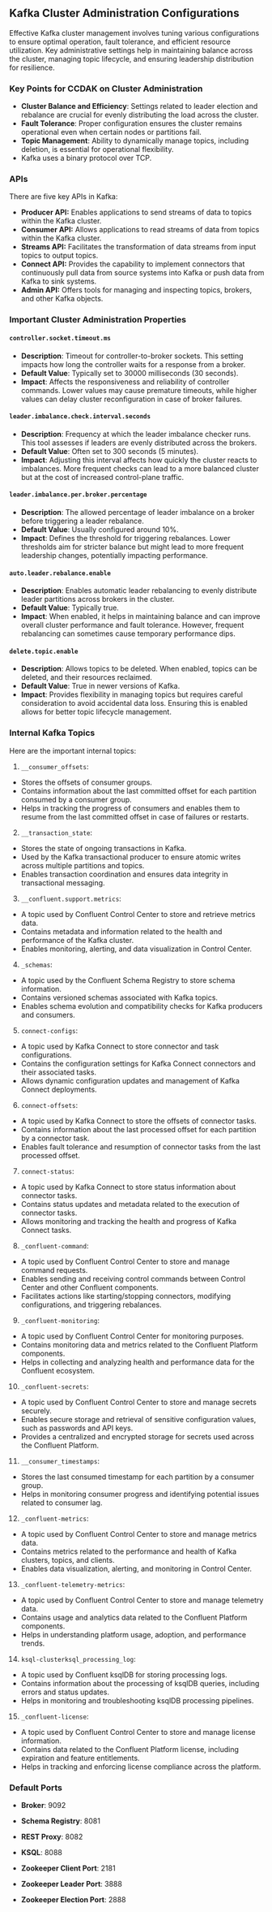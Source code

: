 ## Kafka Cluster Administration Configurations

Effective Kafka cluster management involves tuning various configurations to ensure optimal operation, fault tolerance, and efficient resource utilization. Key administrative settings help in maintaining balance across the cluster, managing topic lifecycle, and ensuring leadership distribution for resilience.

### Key Points for CCDAK on Cluster Administration

- **Cluster Balance and Efficiency**: Settings related to leader election and rebalance are crucial for evenly distributing the load across the cluster.
- **Fault Tolerance**: Proper configuration ensures the cluster remains operational even when certain nodes or partitions fail.
- **Topic Management**: Ability to dynamically manage topics, including deletion, is essential for operational flexibility.
- Kafka uses a binary protocol over TCP.

### APIs

There are five key APIs in Kafka:

- **Producer API:** Enables applications to send streams of data to topics within the Kafka cluster.
- **Consumer API:** Allows applications to read streams of data from topics within the Kafka cluster.
- **Streams API:** Facilitates the transformation of data streams from input topics to output topics.
- **Connect API:** Provides the capability to implement connectors that continuously pull data from source systems into Kafka or push data from Kafka to sink systems.
- **Admin API:** Offers tools for managing and inspecting topics, brokers, and other Kafka objects.

### Important Cluster Administration Properties

#### `controller.socket.timeout.ms`
- **Description**: Timeout for controller-to-broker sockets. This setting impacts how long the controller waits for a response from a broker.
- **Default Value**: Typically set to 30000 milliseconds (30 seconds).
- **Impact**: Affects the responsiveness and reliability of controller commands. Lower values may cause premature timeouts, while higher values can delay cluster reconfiguration in case of broker failures.

#### `leader.imbalance.check.interval.seconds`
- **Description**: Frequency at which the leader imbalance checker runs. This tool assesses if leaders are evenly distributed across the brokers.
- **Default Value**: Often set to 300 seconds (5 minutes).
- **Impact**: Adjusting this interval affects how quickly the cluster reacts to imbalances. More frequent checks can lead to a more balanced cluster but at the cost of increased control-plane traffic.

#### `leader.imbalance.per.broker.percentage`
- **Description**: The allowed percentage of leader imbalance on a broker before triggering a leader rebalance.
- **Default Value**: Usually configured around 10%.
- **Impact**: Defines the threshold for triggering rebalances. Lower thresholds aim for stricter balance but might lead to more frequent leadership changes, potentially impacting performance.

#### `auto.leader.rebalance.enable`
- **Description**: Enables automatic leader rebalancing to evenly distribute leader partitions across brokers in the cluster.
- **Default Value**: Typically true.
- **Impact**: When enabled, it helps in maintaining balance and can improve overall cluster performance and fault tolerance. However, frequent rebalancing can sometimes cause temporary performance dips.

#### `delete.topic.enable`
- **Description**: Allows topics to be deleted. When enabled, topics can be deleted, and their resources reclaimed.
- **Default Value**: True in newer versions of Kafka.
- **Impact**: Provides flexibility in managing topics but requires careful consideration to avoid accidental data loss. Ensuring this is enabled allows for better topic lifecycle management.

### Internal Kafka Topics

Here are the important internal topics:

1. `__consumer_offsets`:
  - Stores the offsets of consumer groups.
  - Contains information about the last committed offset for each partition consumed by a consumer group.
  - Helps in tracking the progress of consumers and enables them to resume from the last committed offset in case of failures or restarts.

2. `__transaction_state`:
  - Stores the state of ongoing transactions in Kafka.
  - Used by the Kafka transactional producer to ensure atomic writes across multiple partitions and topics.
  - Enables transaction coordination and ensures data integrity in transactional messaging.

3. `__confluent.support.metrics`:
  - A topic used by Confluent Control Center to store and retrieve metrics data.
  - Contains metadata and information related to the health and performance of the Kafka cluster.
  - Enables monitoring, alerting, and data visualization in Control Center.

4. `_schemas`:
  - A topic used by the Confluent Schema Registry to store schema information.
  - Contains versioned schemas associated with Kafka topics.
  - Enables schema evolution and compatibility checks for Kafka producers and consumers.

5. `connect-configs`:
  - A topic used by Kafka Connect to store connector and task configurations.
  - Contains the configuration settings for Kafka Connect connectors and their associated tasks.
  - Allows dynamic configuration updates and management of Kafka Connect deployments.

6. `connect-offsets`:
  - A topic used by Kafka Connect to store the offsets of connector tasks.
  - Contains information about the last processed offset for each partition by a connector task.
  - Enables fault tolerance and resumption of connector tasks from the last processed offset.

7. `connect-status`:
  - A topic used by Kafka Connect to store status information about connector tasks.
  - Contains status updates and metadata related to the execution of connector tasks.
  - Allows monitoring and tracking the health and progress of Kafka Connect tasks.

8. `_confluent-command`:
  - A topic used by Confluent Control Center to store and manage command requests.
  - Enables sending and receiving control commands between Control Center and other Confluent components.
  - Facilitates actions like starting/stopping connectors, modifying configurations, and triggering rebalances.

9. `_confluent-monitoring`:
  - A topic used by Confluent Control Center for monitoring purposes.
  - Contains monitoring data and metrics related to the Confluent Platform components.
  - Helps in collecting and analyzing health and performance data for the Confluent ecosystem.

10. `_confluent-secrets`:
   - A topic used by Confluent Control Center to store and manage secrets securely.
   - Enables secure storage and retrieval of sensitive configuration values, such as passwords and API keys.
   - Provides a centralized and encrypted storage for secrets used across the Confluent Platform.

11. `__consumer_timestamps`:
   - Stores the last consumed timestamp for each partition by a consumer group.
   - Helps in monitoring consumer progress and identifying potential issues related to consumer lag.

12. `_confluent-metrics`:
   - A topic used by Confluent Control Center to store and manage metrics data.
   - Contains metrics related to the performance and health of Kafka clusters, topics, and clients.
   - Enables data visualization, alerting, and monitoring in Control Center.

13. `_confluent-telemetry-metrics`:
   - A topic used by Confluent Control Center to store and manage telemetry data.
   - Contains usage and analytics data related to the Confluent Platform components.
   - Helps in understanding platform usage, adoption, and performance trends.

14. `ksql-clusterksql_processing_log`:
   - A topic used by Confluent ksqlDB for storing processing logs.
   - Contains information about the processing of ksqlDB queries, including errors and status updates.
   - Helps in monitoring and troubleshooting ksqlDB processing pipelines.

15. `_confluent-license`:
   - A topic used by Confluent Control Center to store and manage license information.
   - Contains data related to the Confluent Platform license, including expiration and feature entitlements.
   - Helps in tracking and enforcing license compliance across the platform.

### Default Ports

- **Broker**: 9092
- **Schema Registry**: 8081
- **REST Proxy**: 8082
- **KSQL**: 8088
  
- **Zookeeper Client Port**: 2181
- **Zookeeper Leader Port**: 3888
- **Zookeeper Election Port**: 2888